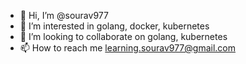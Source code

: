 - 👋 Hi, I’m @sourav977
- 👀 I’m interested in golang, docker, kubernetes
- 💞️ I’m looking to collaborate on golang, kubernetes
- 📫 How to reach me learning.sourav977@gmail.com

<!---
sourav977/sourav977 is a ✨ special ✨ repository because its `README.md` (this file) appears on your GitHub profile.
You can click the Preview link to take a look at your changes.
--->
